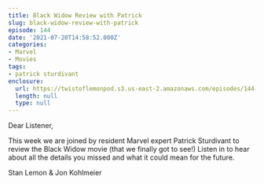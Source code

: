 ```yaml
---
title: Black Widow Review with Patrick
slug: black-widow-review-with-patrick
episode: 144
date: '2021-07-20T14:58:52.000Z'
categories:
- Marvel
- Movies
tags:
- patrick sturdivant
enclosure:
  url: https://twistoflemonpod.s3.us-east-2.amazonaws.com/episodes/144-lwatol-20210720.mp3
  length: null
  type: null
---
```


Dear Listener,

This week we are joined by resident Marvel expert Patrick Sturdivant to review the Black Widow movie (that we finally got to see!) Listen in to hear about all the details you missed and what it could mean for the future.

Stan Lemon & Jon Kohlmeier
